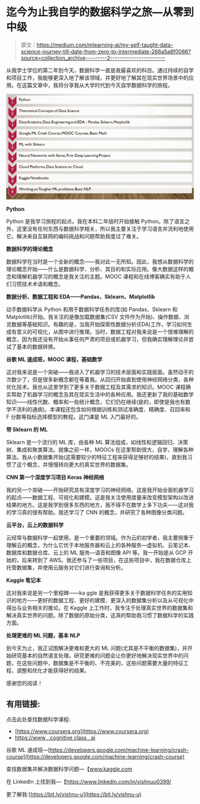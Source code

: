 # 迄今为止我自学的数据科学之旅—从零到中级

> 原文：<https://medium.com/mlearning-ai/my-self-taught-data-science-journey-till-date-from-zero-to-intermediate-266a5a6f0086?source=collection_archive---------2----------------------->

从我学士学位的第二年到今天，数据科学一直是我最喜欢的科目。通过持续的自学和项目工作，我能够更深入地了解该领域，并更好地了解其在现实世界场景中的应用。在这篇文章中，我将分享我从大学时代到今天自学数据科学的旅程。

![](img/f26a157ab19f77d9dd4f9e094cd15457.png)

**Python**

Python 是我学习旅程的起点。我在本科二年级时开始接触 Python。除了语言之外，这里没有任何东西与数据科学相关，所以我主要关注于学习语言并流利地使用它。解决来自互联网的编码挑战和问题帮助我度过了难关。

**数据科学的理论概念**

数据科学在当时是一个全新的概念——我对此一无所知。因此，我想从数据科学的理论概念开始——什么是数据科学、分析、其目的和实际应用。像大数据这样的概念和理解机器学习的概念是我关注的主题。MOOC 课程和在线博客确实有助于人们习惯技术术语和概念。

**数据分析、数据工程和 EDA——Pandas、Sklearn、Matplotlib**

动手数据科学从 Python 和用于数据科学任务的库(如 Pandas、Sklearn 和 Matplotlib)开始。我关注的是像加载数据集(CSV 文件作为开始)、操作数据、浏览数据等基础知识。有趣的是，当我开始探索性数据分析(EDA)工作，学习如何生成有意义的可视化，从图中进行推理。当时，数据工程对我来说是一个很难理解的概念，因为我还没有开始从事任何严肃的项目或机器学习，但我确实理解理论并尝试了基本的数据转换。

**谷歌 ML 速成班，MOOC 课程，基础数学**

这对我来说是一个突破——我进入了机器学习的技术层面和实践层面。虽然动手的次数少了，但是很多新概念都在等着我。从回归开始直到使用神经网络分类，各种优化技术。我也从这里学到了更多关于数据工程及其需求的知识。MOOC 课程确实帮助了机器学习的概念及其在现实生活中的各种应用。我还更新了我的基础数学知识——线性代数、概率和一些统计概念，它们仍在继续(是的，即使是我也有数学不流利的通病)。本课程还包含如何根据训练和测试准确度、精确度、召回率和 F 分数等指标选择模型的教程。这门课是 ML 入门最好的。

**带 Sklearn 的 ML**

Sklearn 是一个流行的 ML 库，由各种 ML 算法组成，如线性和逻辑回归、决策树、集成和聚类算法。就像之前一样，MOOCs 在这里帮助很大，自学，理解各种算法。我从小数据集开始(这需要较少的特征工程来获得足够好的结果)，直到我习惯了这个概念，并慢慢转向更大的真实世界的数据集。

**CNN 第一个深度学习项目 Keras 神经网络**

我的另一个突破——开始研究具有深度学习的神经网络。这是我开始全面机器学习的起点——数据工程、可视化和建模。这是我关注使用度量来改变模型架构以改进结果的地方。这是我学到很多东西的地方，我不得不在数学上多下功夫——这对我的学习真的很有帮助。我还学习了 CNN 的概念，并研究了各种图像分类问题。

**云平台，云上的数据科学**

云经常与数据科学一起使用，是一个重要的领域。作为云的初学者，我主要侧重于理解云的概念，为什么它优于本地服务器和云上的各种服务—虚拟机、云笔记本、数据库和数据仓库、云上的 ML 服务—语音和图像 API 等。我一开始是从 GCP 开始的，后来转到了 AWS。我还参与了一些项目，在这些项目中，我在数据仓库上托管数据集，并使用云服务对它们进行查询和分析。

**Kaggle 笔记本**

这对我来说是另一个里程碑——ka ggle 是我获得更多关于数据科学任务的实用知识的地方——更好的数据工程、更好的建模、更深入的数据集分析以及从可视化中得出与业务相关的推论。在 Kaggle 上工作时，我专注于处理真实世界的数据集和解决真实世界的问题。除了数据的原始分类，这真的帮助我习惯了数据科学的实践方面。

**处理更难的 ML 问题，基本 NLP**

到今天为止，我正试图解决更难和更大的 ML 问题(尤其是不平衡的数据集)，并开始研究基本的自然语言处理。研究更难的问题会让你更好地解决现实世界中的问题，在这些问题中，数据集是不平衡的、不完美的，这些问题需要大量的特征工程、调整和优化才能获得好的结果。

感谢您的阅读！

## **有用链接:**

点击此处查找数据科学课程:

*   [https://www.coursera.org](https://www.coursera.org)
*   [https://www . cognitive class . ai](https://cognitiveclass.ai/)

谷歌 ML 速成班—[https://developers.google.com/machine-learning/crash-course](https://developers.google.com/machine-learning/crash-course)

查找数据集并解决数据科学问题—【www.kaggle.com 

在 LinkedIn 上找到我—【https://www.linkedin.com/in/vishnuu0399/ 

更了解我:[https://bit.ly/vishnu-u](https://bit.ly/vishnu-u)